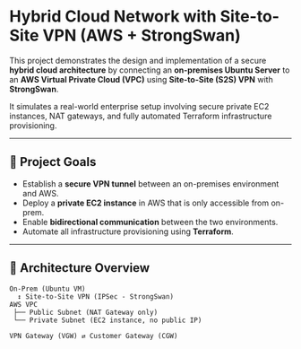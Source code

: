 # Hybrid Cloud Network with Site-to-Site VPN (AWS + StrongSwan)

This project demonstrates the design and implementation of a secure **hybrid cloud architecture** by connecting an **on-premises Ubuntu Server** to an **AWS Virtual Private Cloud (VPC)** using **Site-to-Site (S2S) VPN** with **StrongSwan**.

It simulates a real-world enterprise setup involving secure private EC2 instances, NAT gateways, and fully automated Terraform infrastructure provisioning.

---

## 🎯 Project Goals

- Establish a **secure VPN tunnel** between an on-premises environment and AWS.
- Deploy a **private EC2 instance** in AWS that is only accessible from on-prem.
- Enable **bidirectional communication** between the two environments.
- Automate all infrastructure provisioning using **Terraform**.

---

## 🧱 Architecture Overview

```text
On-Prem (Ubuntu VM)
  ↕ Site-to-Site VPN (IPSec - StrongSwan)
AWS VPC
 ├── Public Subnet (NAT Gateway only)
 └── Private Subnet (EC2 instance, no public IP)

VPN Gateway (VGW) ⇄ Customer Gateway (CGW)

